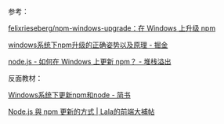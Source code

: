 参考：

[felixrieseberg/npm-windows-upgrade：在 Windows 上升级 npm](https://github.com/felixrieseberg/npm-windows-upgrade)

[windows系统下npm升级的正确姿势以及原理 - 掘金](https://juejin.cn/post/6844903681721106446)

[node.js - 如何在 Windows 上更新 npm？ - 堆栈溢出](https://stackoverflow.com/questions/18412129/how-can-i-update-npm-on-windows)

反面教材：

[Windows系统下更新npm和node - 简书](https://www.jianshu.com/p/0f3fdf6c0d5f)

[Node.js 與 npm 更新的方式 | Lala的前端大補帖](https://happy9990929.github.io/2021/02/08/nodeJS-update/)




